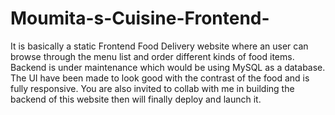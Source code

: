 # Moumita-s-Cuisine-Frontend-
 It is basically a static Frontend Food Delivery website where an user can browse through the menu list and order different kinds of food items.
 Backend is under maintenance which would be using MySQL as a database.
 The UI have been made to look good with the contrast of the food and is fully responsive.
 You are also invited to collab with me in building the backend of this website then will finally deploy and launch it.
